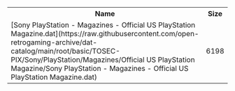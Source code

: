 <table>
<tr><th>Name</th><th>Size</th></tr>
<tr><td>
[Sony PlayStation - Magazines - Official US PlayStation Magazine.dat](https://raw.githubusercontent.com/open-retrogaming-archive/dat-catalog/main/root/basic/TOSEC-PIX/Sony/PlayStation/Magazines/Official US PlayStation Magazine/Sony PlayStation - Magazines - Official US PlayStation Magazine.dat)
</td><td>6198</td></tr>
</table>
